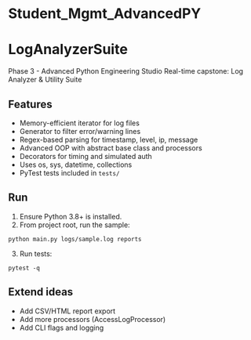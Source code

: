 # Student_Mgmt_AdvancedPY
# LogAnalyzerSuite

Phase 3 - Advanced Python Engineering Studio
Real-time capstone: Log Analyzer & Utility Suite

## Features
- Memory-efficient iterator for log files
- Generator to filter error/warning lines
- Regex-based parsing for timestamp, level, ip, message
- Advanced OOP with abstract base class and processors
- Decorators for timing and simulated auth
- Uses os, sys, datetime, collections
- PyTest tests included in `tests/`

## Run
1. Ensure Python 3.8+ is installed.
2. From project root, run the sample:
```
python main.py logs/sample.log reports
```
3. Run tests:
```
pytest -q
```

## Extend ideas
- Add CSV/HTML report export
- Add more processors (AccessLogProcessor)
- Add CLI flags and logging
